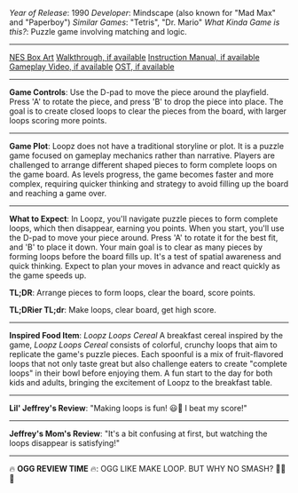 *Year of Release*: 1990
*Developer*: Mindscape (also known for "Mad Max" and "Paperboy")
*Similar Games*: "Tetris", "Dr. Mario"
*What Kinda Game is this?*: Puzzle game involving matching and logic.

---
[NES Box Art](https://www.google.com/search?tbm=isch&q=NES+Box+Art+Loopz) 
[Walkthrough, if available](https://www.google.com/search?q=Walkthrough+Steam+Loopz)
[Instruction Manual, if available](https://www.google.com/search?q=NES+Instruction+Manual+Loopz)
[Gameplay Video, if available](https://www.youtube.com/results?search_query=gameplay+NES+Loopz) 
[OST, if available](https://www.youtube.com/results?search_query=gameplay+NES+Loopz+OST)

- - -
**Game Controls**:
Use the D-pad to move the piece around the playfield. Press 'A' to rotate the piece, and press 'B' to drop the piece into place. The goal is to create closed loops to clear the pieces from the board, with larger loops scoring more points.

- - -
**Game Plot**: 
Loopz does not have a traditional storyline or plot. It is a puzzle game focused on gameplay mechanics rather than narrative. Players are challenged to arrange different shaped pieces to form complete loops on the game board. As levels progress, the game becomes faster and more complex, requiring quicker thinking and strategy to avoid filling up the board and reaching a game over.

- - -
**What to Expect**: 
In Loopz, you'll navigate puzzle pieces to form complete loops, which then disappear, earning you points. When you start, you'll use the D-pad to move your piece around. Press 'A' to rotate it for the best fit, and 'B' to place it down. Your main goal is to clear as many pieces by forming loops before the board fills up. It's a test of spatial awareness and quick thinking. Expect to plan your moves in advance and react quickly as the game speeds up.

**TL;DR**: Arrange pieces to form loops, clear the board, score points.

**TL;DRier TL;dr**: Make loops, clear board, get high score.

---
**Inspired Food Item**: *Loopz Loops Cereal*
A breakfast cereal inspired by the game, *Loopz Loops Cereal* consists of colorful, crunchy loops that aim to replicate the game's puzzle pieces. Each spoonful is a mix of fruit-flavored loops that not only taste great but also challenge eaters to create "complete loops" in their bowl before enjoying them. A fun start to the day for both kids and adults, bringing the excitement of Loopz to the breakfast table.

---
**Lil' Jeffrey's Review**: "Making loops is fun! 😃🔄 I beat my score!"

---
**Jeffrey's Mom's Review**: "It's a bit confusing at first, but watching the loops disappear is satisfying!"

---
🔥 **OGG REVIEW TIME** 🔥: OGG LIKE MAKE LOOP. BUT WHY NO SMASH? 🤔🔄🚫